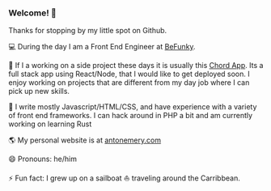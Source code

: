 ### Welcome! 👋

<!--
**AntonEmery/AntonEmery** is a ✨ _special_ ✨ repository because its `README.md` (this file) appears on your GitHub profile.
-->
Thanks for stopping by my little spot on Github.

:computer: During the day I am a Front End Engineer at [BeFunky](https://www.befunky.com).

🌱 If I a working on a side project these days it is usually this [Chord App](https://github.com/AntonEmery/chord-app). Its a full stack app using React/Node, that I would like to get deployed soon. I enjoy working on projects that are different from my day job where I can pick up new skills.

:brain: I write mostly Javascript/HTML/CSS, and have experience with a variety of front end frameworks. I can hack around in PHP a bit and am currently working on learning Rust

:earth_americas: My personal website is at [antonemery.com](http://www.antonemery.com) 

😄 Pronouns: he/him

⚡ Fun fact: I grew up on a sailboat :sailboat: traveling around the Carribbean. 

